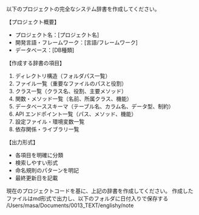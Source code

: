 以下のプロジェクトの完全なシステム辞書を作成してください。

【プロジェクト概要】
- プロジェクト名：[プロジェクト名]
- 開発言語・フレームワーク：[言語/フレームワーク]
- データベース：[DB種類]

【作成する辞書の項目】
1. ディレクトリ構造（フォルダパス一覧）
2. ファイル一覧（重要なファイルのパスと役割）
3. クラス一覧（クラス名、役割、主要メソッド）
4. 関数・メソッド一覧（名前、所属クラス、機能）
5. データベーススキーマ（テーブル名、カラム名、データ型、制約）
6. API エンドポイント一覧（パス、メソッド、機能）
7. 設定ファイル・環境変数一覧
8. 依存関係・ライブラリ一覧

【出力形式】
- 各項目を明確に分類
- 検索しやすい形式
- 命名規則のパターンを明記
- 最終更新日を記載

現在のプロジェクトコードを基に、上記の辞書を作成してください。
作成したファイルはmd形式で出力し、以下のフォルダに日付入りで保存する
/Users/masa/Documents/0013_TEXT/englishy/note